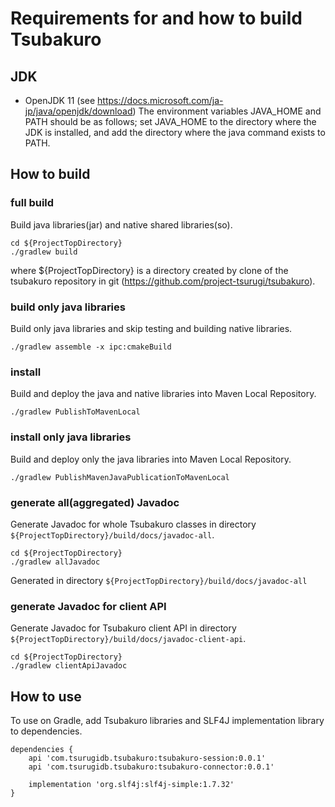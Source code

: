 # Requirements for and how to build Tsubakuro

## JDK
* OpenJDK 11 (see https://docs.microsoft.com/ja-jp/java/openjdk/download)
The environment variables JAVA_HOME and PATH should be as follows;
set JAVA_HOME to the directory where the JDK is installed,
and add the directory where the java command exists to PATH.

## How to build

### full build
Build java libraries(jar) and native shared libraries(so).

```
cd ${ProjectTopDirectory}
./gradlew build
```
where ${ProjectTopDirectory} is a directory created by clone of the tsubakuro repository in git (https://github.com/project-tsurugi/tsubakuro).


### build only java libraries
Build only java libraries and skip testing and building native libraries.

```
./gradlew assemble -x ipc:cmakeBuild
```

### install
Build and deploy the java and native libraries into Maven Local Repository.
```
./gradlew PublishToMavenLocal
```

### install only java libraries
Build and deploy only the java libraries into Maven Local Repository.
```
./gradlew PublishMavenJavaPublicationToMavenLocal
```

### generate all(aggregated) Javadoc
Generate Javadoc for whole Tsubakuro classes in directory `${ProjectTopDirectory}/build/docs/javadoc-all`.
```
cd ${ProjectTopDirectory}
./gradlew allJavadoc
```

Generated in directory `${ProjectTopDirectory}/build/docs/javadoc-all`

### generate Javadoc for client API
Generate Javadoc for Tsubakuro client API in directory `${ProjectTopDirectory}/build/docs/javadoc-client-api`.

```
cd ${ProjectTopDirectory}
./gradlew clientApiJavadoc
```

## How to use
To use on Gradle, add Tsubakuro libraries and SLF4J implementation library to dependencies.

```
dependencies {
    api 'com.tsurugidb.tsubakuro:tsubakuro-session:0.0.1'
    api 'com.tsurugidb.tsubakuro:tsubakuro-connector:0.0.1'

    implementation 'org.slf4j:slf4j-simple:1.7.32'
}
```
